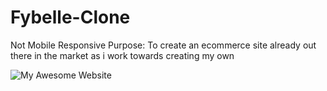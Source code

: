 # Fybelle-Clone

Not Mobile Responsive
Purpose: To create an ecommerce site already out there in the market as i work towards creating my own

![My Awesome Website](./Fybelle.gif)

